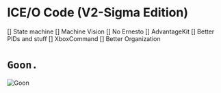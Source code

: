 # ICE/O Code (V2-Sigma Edition)

[] State machine
[] Machine Vision
[] No Ernesto
[] AdvantageKit
[] Better PIDs and stuff
[] XboxCommand
[] Better Organization

# `Goon.`

![Goon](https://i.ytimg.com/vi/WePNs[]G7puA/hq720.jpg)